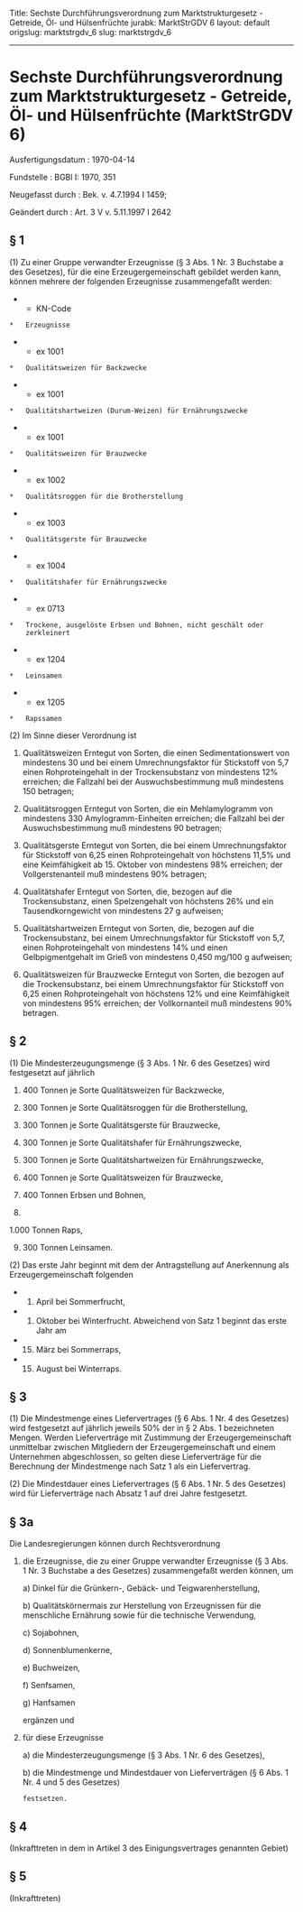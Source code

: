 Title: Sechste Durchführungsverordnung zum Marktstrukturgesetz - Getreide, Öl- und
  Hülsenfrüchte
jurabk: MarktStrGDV 6
layout: default
origslug: marktstrgdv_6
slug: marktstrgdv_6

---

# Sechste Durchführungsverordnung zum Marktstrukturgesetz - Getreide, Öl- und Hülsenfrüchte (MarktStrGDV 6)

Ausfertigungsdatum
:   1970-04-14

Fundstelle
:   BGBl I: 1970, 351

Neugefasst durch
:   Bek. v. 4.7.1994 I 1459;

Geändert durch
:   Art. 3 V v. 5.11.1997 I 2642


## § 1

(1) Zu einer Gruppe verwandter Erzeugnisse (§ 3 Abs. 1 Nr. 3 Buchstabe
a des Gesetzes), für die eine Erzeugergemeinschaft gebildet werden
kann, können mehrere der folgenden Erzeugnisse zusammengefaßt werden:

*    *   KN-Code

    *   Erzeugnisse


*    *   ex 1001

    *   Qualitätsweizen für Backzwecke


*    *   ex 1001

    *   Qualitätshartweizen (Durum-Weizen) für Ernährungszwecke


*    *   ex 1001

    *   Qualitätsweizen für Brauzwecke


*    *   ex 1002

    *   Qualitätsroggen für die Brotherstellung


*    *   ex 1003

    *   Qualitätsgerste für Brauzwecke


*    *   ex 1004

    *   Qualitätshafer für Ernährungszwecke


*    *   ex 0713

    *   Trockene, ausgelöste Erbsen und Bohnen, nicht geschält oder
        zerkleinert


*    *   ex 1204

    *   Leinsamen


*    *   ex 1205

    *   Rapssamen




(2) Im Sinne dieser Verordnung ist

1.  Qualitätsweizen Erntegut von Sorten, die einen Sedimentationswert von
    mindestens 30 und bei einem Umrechnungsfaktor für Stickstoff von 5,7
    einen Rohproteingehalt in der Trockensubstanz von mindestens 12%
    erreichen; die Fallzahl bei der Auswuchsbestimmung muß mindestens 150
    betragen;


2.  Qualitätsroggen Erntegut von Sorten, die ein Mehlamylogramm von
    mindestens 330 Amylogramm-Einheiten erreichen; die Fallzahl bei der
    Auswuchsbestimmung muß mindestens 90 betragen;


3.  Qualitätsgerste Erntegut von Sorten, die bei einem Umrechnungsfaktor
    für Stickstoff von 6,25 einen Rohproteingehalt von höchstens 11,5% und
    eine Keimfähigkeit ab 15. Oktober von mindestens 98% erreichen; der
    Vollgerstenanteil muß mindestens 90% betragen;


4.  Qualitätshafer Erntegut von Sorten, die, bezogen auf die
    Trockensubstanz, einen Spelzengehalt von höchstens 26% und ein
    Tausendkorngewicht von mindestens 27 g aufweisen;


5.  Qualitätshartweizen Erntegut von Sorten, die, bezogen auf die
    Trockensubstanz, bei einem Umrechnungsfaktor für Stickstoff von 5,7,
    einen Rohproteingehalt von mindestens 14% und einen Gelbpigmentgehalt
    im Grieß von mindestens 0,450 mg/100 g aufweisen;


6.  Qualitätsweizen für Brauzwecke Erntegut von Sorten, die bezogen auf
    die Trockensubstanz, bei einem Umrechnungsfaktor für Stickstoff von
    6,25 einen Rohproteingehalt von höchstens 12% und eine Keimfähigkeit
    von mindestens 95% erreichen; der Vollkornanteil muß mindestens 90%
    betragen.





## § 2

(1) Die Mindesterzeugungsmenge (§ 3 Abs. 1 Nr. 6 des Gesetzes) wird
festgesetzt auf jährlich

1.  400 Tonnen je Sorte Qualitätsweizen für Backzwecke,


2.  300 Tonnen je Sorte Qualitätsroggen für die Brotherstellung,


3.  300 Tonnen je Sorte Qualitätsgerste für Brauzwecke,


4.  300 Tonnen je Sorte Qualitätshafer für Ernährungszwecke,


5.  300 Tonnen je Sorte Qualitätshartweizen für Ernährungszwecke,


6.  400 Tonnen je Sorte Qualitätsweizen für Brauzwecke,


7.  400 Tonnen Erbsen und Bohnen,


8.
  1.000 Tonnen Raps,


9.  300 Tonnen Leinsamen.




(2) Das erste Jahr beginnt mit dem der Antragstellung auf Anerkennung
als Erzeugergemeinschaft folgenden
-  1. April bei Sommerfrucht,
-  1. Oktober bei Winterfrucht. Abweichend von Satz 1 beginnt das
erste Jahr am
- 15. März bei Sommerraps,
- 15. August bei Winterraps.


## § 3

(1) Die Mindestmenge eines Liefervertrages (§ 6 Abs. 1 Nr. 4 des
Gesetzes) wird festgesetzt auf jährlich jeweils 50% der in § 2 Abs. 1
bezeichneten Mengen. Werden Lieferverträge mit Zustimmung der
Erzeugergemeinschaft unmittelbar zwischen Mitgliedern der
Erzeugergemeinschaft und einem Unternehmen abgeschlossen, so gelten
diese Lieferverträge für die Berechnung der Mindestmenge nach Satz 1
als ein Liefervertrag.

(2) Die Mindestdauer eines Liefervertrages (§ 6 Abs. 1 Nr. 5 des
Gesetzes) wird für Lieferverträge nach Absatz 1 auf drei Jahre
festgesetzt.


## § 3a

Die Landesregierungen können durch Rechtsverordnung

1.  die Erzeugnisse, die zu einer Gruppe verwandter Erzeugnisse (§ 3 Abs.
    1 Nr. 3 Buchstabe a des Gesetzes) zusammengefaßt werden können, um

    a)  Dinkel für die Grünkern-, Gebäck- und Teigwarenherstellung,


    b)  Qualitätskörnermais zur Herstellung von Erzeugnissen für die
        menschliche Ernährung sowie für die technische Verwendung,


    c)  Sojabohnen,


    d)  Sonnenblumenkerne,


    e)  Buchweizen,


    f)  Senfsamen,


    g)  Hanfsamen




    ergänzen und


2.  für diese Erzeugnisse

    a)  die Mindesterzeugungsmenge (§ 3 Abs. 1 Nr. 6 des Gesetzes),


    b)  die Mindestmenge und Mindestdauer von Lieferverträgen (§ 6 Abs. 1 Nr.
        4 und 5 des Gesetzes)

        festsetzen.








## § 4

(Inkrafttreten in dem in Artikel 3 des Einigungsvertrages genannten
Gebiet)


## § 5

(Inkrafttreten)

